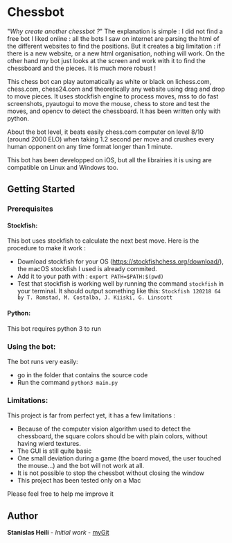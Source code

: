 # Chessbot

"*Why create another chessbot ?*" The explanation is simple : I did not find a free bot I liked online : all the bots I saw on internet are parsing the html of the different websites to find the positions. But it creates a big limitation : if there is a new website, or a new html organisation, nothing will work. On the other hand my bot just looks at the screen and work with it to find the chessboard and the pieces. It is much more robust ! 

This chess bot can play automatically as white or black on lichess.com, chess.com, chess24.com and theoretically any website using drag and drop to move pieces. It uses stockfish engine to process moves, mss to do fast screenshots, pyautogui to move the mouse, chess to store and test the moves, and opencv to detect the chessboard. It has been written only with python. 

About the bot level, it beats easily chess.com computer on level 8/10 (around 2000 ELO) when taking 1.2 second per move and crushes every human opponent on any time format longer than 1 minute.

This bot has been developped on iOS, but all the librairies it is using are compatible on Linux and Windows too. 


## Getting Started

### Prerequisites

#### Stockfish:

This bot uses stockfish to calculate the next best move. Here is the procedure to make it work :

* Download stockfish for your OS (https://stockfishchess.org/download/), the macOS stockfish I used is already commited.
* Add it to your path with : ```export PATH=$PATH:$(pwd)```
* Test that stockfish is working well by running the command ```stockfish``` in your terminal. It should output something like this: ```Stockfish 120218 64 by T. Romstad, M. Costalba, J. Kiiski, G. Linscott```

#### Python:

This bot requires python 3 to run

### Using the bot:

The bot runs very easily:
* go in the folder that contains the source code
* Run the command ```python3 main.py```

### Limitations:

This project is far from perfect yet, it has a few limitations :
* Because of the computer vision algorithm used to detect the chessboard, the square colors should be with plain colors, without having wierd textures.
* The GUI is still quite basic
* One small deviation during a game (the board moved, the user touched the mouse...) and the bot will not work at all.
* It is not possible to stop the chessbot without closing the window
* This project has been tested only on a Mac

Please feel free to help me improve it

## Author

**Stanislas Heili** - *Initial work* - [myGit](https://github.com/Stanou01260/)
